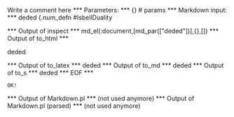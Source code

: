 Write a comment here
*** Parameters: ***
{} # params 
*** Markdown input: ***
deded  {.num_defn #IsbellDuality
	

*** Output of inspect ***
md_el(:document,[md_par(["deded"])],{},[])
*** Output of to_html ***
<p>deded</p>
*** Output of to_latex ***
deded
*** Output of to_md ***
deded
*** Output of to_s ***
deded
*** EOF ***



	OK!



*** Output of Markdown.pl ***
(not used anymore)
*** Output of Markdown.pl (parsed) ***
(not used anymore)